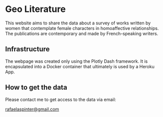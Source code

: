 # Geo Literature

This website aims to share the data about a survey of works written by women that contemplate female characters in homoaffective relationships. The publications are contemporary and made by French-speaking writers.


## Infrastructure

The webpage was created only using the Plotly Dash framework. It is encapsulated into a Docker container that ultimately is used by a Heroku App.


## How to get the data

Please contact me to get access to the data via email:

rafaelaspinter@gmail.com

